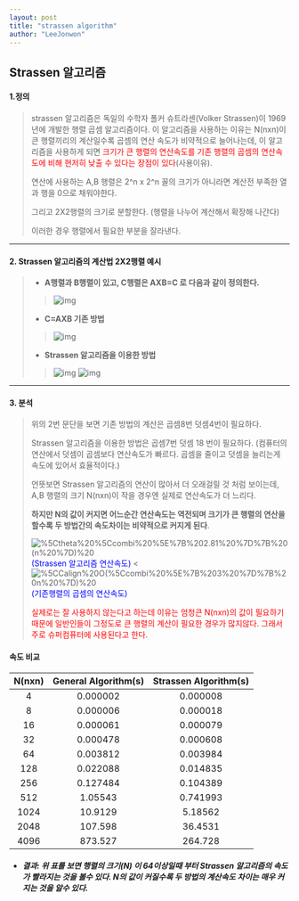 ```yaml
---
layout: post
title: "strassen algorithm"
author: "LeeJonwon"
---
```


## Strassen 알고리즘

#### 1.정의

>strassen 알고리즘은 독일의 수학자 폴커 슈트라센(Volker Strassen)이 1969년에 개발한 행렬 곱셈 알고리즘이다. 이 알고리즘을 사용하는 이유는 N(nxn)이 큰 행렬끼리의 계산일수록 곱셈의 연산 속도가 비약적으로 늘어나는데, 이 알고리즘을 사용하게 되면 <font color="red">크기가 큰 행렬의 연산속도를 기존 행렬의 곱셈의 연산속도에 비해 현저히 낮출 수 있다는 장점이 있다</font>(사용이유).
>
>연산에 사용하는 A,B 행렬은 2^n x 2^n 꼴의 크기가 아니라면 계산전 부족한 열과 행을 0으로 채워야한다.
>
>그리고 2X2행렬의 크기로 분할한다. (행렬을 나누어 계산해서 확장해 나간다)
>
>이러한 경우 행렬에서 필요한 부분을 잘라낸다.
>
>

---



#### 2.  Strassen 알고리즘의 계산법 2X2행렬 예시

>* **A행렬과 B행렬이 있고, C행렬은 AXB=C 로 다음과 같이 정의한다.**
>
>  
>
>> ![img](https://blogfiles.pstatic.net/20150324_136/forever1363_1427160639361hSAdh_PNG/080cf4ea03f581c879d1d5282582bc2a.png)
>>
>> 
>
>* **C=AXB 기존 방법**
>
>  
>
>> ![img](https://blogfiles.pstatic.net/20150324_268/forever1363_1427160639580q2rLB_PNG/%C4%B8%C3%B31.PNG)
>
>* **Strassen 알고리즘을 이용한 방법**
>
>  
>
>>![img](https://blogfiles.pstatic.net/20150324_33/forever1363_1427160639733gW4mx_PNG/%C4%B8%C3%B32.PNG) ![img](https://blogfiles.pstatic.net/20150324_72/forever1363_1427160639903NdPdB_PNG/%C4%B8%C3%B33.PNG)
>

---





#### 3. 분석

>위의 2번 문단을 보면 기존 방법의 계산은 곱셈8번 덧셈4번이 필요하다.
>
>Strassen 알고리즘을 이용한 방법은 곱셈7번 덧셈 18 번이 필요하다. (컴퓨터의 연산에서 덧셈이 곱셈보다 연산속도가 빠르다. 곱셈을 줄이고 덧셈을 늘리는게 속도에 있어서 효율적이다.)
>
>언뜻보면 Strassen 알고리즘의 연산이 많아서 더 오래걸릴 것 처럼 보이는데, A,B 행렬의 크기 N(nxn)이 작을 경우엔 실제로 연산속도가 더 느리다.
>
> **하지만 N의 값이 커지면 어느순간 연산속도는 역전되며 크기가 큰 행렬의 연산을 할수록 두 방법간의 속도차이는 비약적으로 커지게 된다**. 
>
>![%5Ctheta%20%5Ccombi%20%5E%7B%202.81%20%7D%7B%20(n%20%7D)%20](https://ssl.pstatic.net/images.se2/smedit/2015/3/24/i7n4kequo36rj0.jpg) <font color= "blue">(Strassen 알고리즘 연산속도)</font>  < ![%5CCalign%20O(%5Ccombi%20%5E%7B%203%20%7D%7B%20n%20%7D)%20](https://ssl.pstatic.net/images.se2/smedit/2015/3/24/i7n4jh1maw9srq.jpg)<font color = "blue">(기존행렬의 곱셈의 연산속도)</font>
>
><font color="red">실제로는 잘 사용하지 않는다고 하는데 이유는 엄청큰 N(nxn)의 값이 필요하기 때문에 일반인들이 그정도로 큰 행렬의 계산이 필요한 경우가 많지않다.  그래서 주로  슈퍼컴퓨터에 사용된다고 한다</font>.



#### 속도 비교

| N(nxn) | General Algorithm(s) | Strassen Algorithm(s) |
| :----: | :------------------: | :-------------------: |
|   4    |       0.000002       |       0.000008        |
|   8    |       0.000006       |       0.000018        |
|   16   |       0.000061       |       0.000079        |
|   32   |       0.000478       |       0.000608        |
|   64   |       0.003812       |       0.003984        |
|  128   |       0.022088       |       0.014835        |
|  256   |       0.127484       |       0.104389        |
|  512   |       1.05543        |       0.741993        |
|  1024  |       10.9129        |        5.18562        |
|  2048  |       107.598        |        36.4531        |
|  4096  |       873.527        |        264.728        |

* ##### 결과: 위 표를 보면 행렬의 크기(N) 이 64이상일때 부터 Strassen 알고리즘의 속도가 빨라지는 것을 볼수 있다. N의 값이 커질수록 두 방법의 계산속도 차이는 매우 커지는 것을 알수 있다.

  
